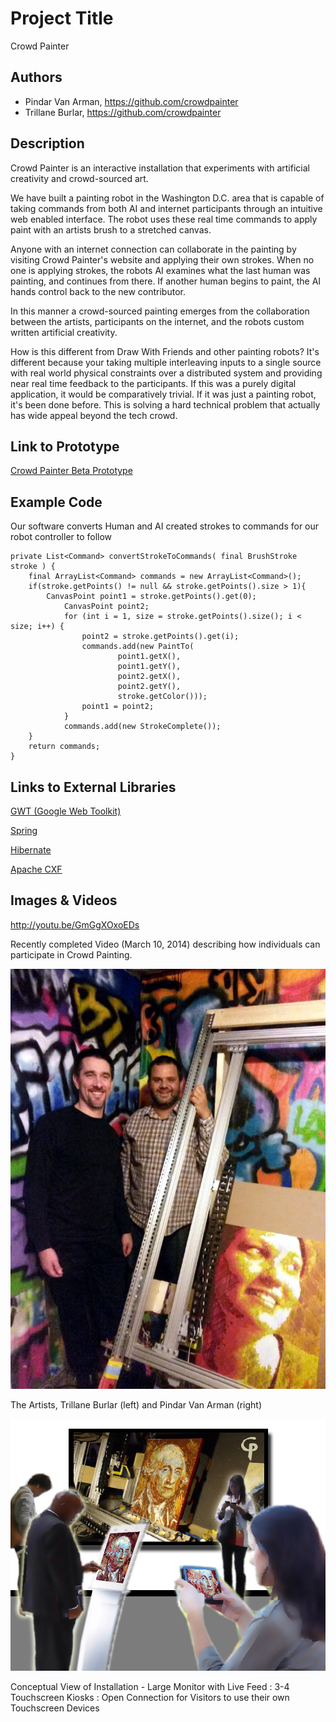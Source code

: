 # Project Title
Crowd Painter

## Authors
- Pindar Van Arman, https://github.com/crowdpainter
- Trillane Burlar, https://github.com/crowdpainter

## Description

Crowd Painter is an interactive installation that experiments with artificial creativity and crowd-sourced art.

We have built a painting robot in the Washington D.C. area that is capable of taking commands from both AI and internet participants through an intuitive web enabled interface. The robot uses these real time commands to apply paint with an artists brush to a stretched canvas.

Anyone with an internet connection can collaborate in the painting by visiting Crowd Painter's website and applying their own strokes. When no one is applying strokes, the robots AI examines what the last human was painting, and continues from there.  If another human begins to paint, the AI hands control back to the new contributor.

In this manner a crowd-sourced painting emerges from the collaboration between the artists, participants on the internet, and the robots custom written artificial creativity.

How is this different from Draw With Friends and other painting robots? It's different because your taking multiple interleaving inputs to a single source with real world physical constraints over a distributed system and providing near real time feedback to the participants. If this was a purely digital application, it would be comparatively trivial. If it was just a painting robot, it's been done before. This is solving a hard technical problem that actually has wide appeal beyond the tech crowd.


## Link to Prototype
[Crowd Painter Beta Prototype](http://www.crowdpainter.com "Crowd Beta Painter Prototype")


## Example Code
Our software converts Human and AI created strokes to commands for our robot controller to follow
```
private List<Command> convertStrokeToCommands( final BrushStroke stroke ) {
	final ArrayList<Command> commands = new ArrayList<Command>();
	if(stroke.getPoints() != null && stroke.getPoints().size > 1){
	 	CanvasPoint point1 = stroke.getPoints().get(0);
        	CanvasPoint point2;
        	for (int i = 1, size = stroke.getPoints().size(); i < size; i++) {
           	    point2 = stroke.getPoints().get(i);
	            commands.add(new PaintTo(
                    	point1.getX(),
                    	point1.getY(),
                    	point2.getX(),
                    	point2.getY(),
                    	stroke.getColor()));
	            point1 = point2;
        	}
	        commands.add(new StrokeComplete());
	}
	return commands;
}
```
## Links to External Libraries

[GWT (Google Web Toolkit)](http://www.gwtproject.org/ "GWT (Google Web Toolkit)") 

[Spring](http://spring.io/ "Spring")

[Hibernate](http://hibernate.org/ "Hibernate")

[Apache CXF](cxf.apache.org/ "Apache CXF")

## Images & Videos

http://youtu.be/GmGgXOxoEDs

Recently completed Video (March 10, 2014) describing how individuals can participate in Crowd Painting.

![artists](project_images/pindartrillane.jpg?raw=true "artists")

The Artists, Trillane Burlar (left) and Pindar Van Arman (right)

![installation](project_images/FrontView.jpg?raw=true "installation")

Conceptual View of Installation - Large Monitor with Live Feed : 3-4 Touchscreen Kiosks : Open Connection for Visitors to use their own Touchscreen Devices
